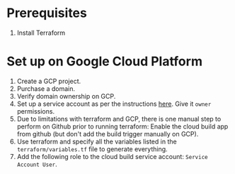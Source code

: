 # Prerequisites
1. Install Terraform

# Set up on Google Cloud Platform

1. Create a GCP project.
2. Purchase a domain.
3. Verify domain ownership on GCP.
4. Set up a service account as per the instructions [here](https://learn.hashicorp.com/terraform/gcp/build). Give it `owner` permissions.
5. Due to limitations with terraform and GCP, there is one manual step to perform on Github prior to running terraform:
    Enable the cloud build app from github (but don't add the build trigger manually on GCP).
6. Use terraform and specify all the variables listed in the `terraform/variables.tf` file to generate everything.
7. Add the following role to the cloud build service account: `Service Account User`.
